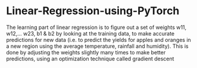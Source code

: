 # Linear-Regression-using-PyTorch
The learning part of linear regression is to figure out a set of weights w11, w12,... w23, b1 &amp; b2 by looking at the training data, to make accurate predictions for new data (i.e. to predict the yields for apples and oranges in a new region using the average temperature, rainfall and humidity). This is done by adjusting the weights slightly many times to make better predictions, using an optimization technique called gradient descent
